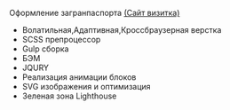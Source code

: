 Оформление загранпаспорта [(Сайт визитка)](https://vetosy.github.io/Pasport/)
- Волатильная,Адаптивная,Кроссбраузерная верстка
- SCSS препроцессор
- Gulp сборка
- БЭМ
- JQURY
- Реализация анимации блоков
- SVG изображения и оптимизация
- Зеленая зона Lighthouse
